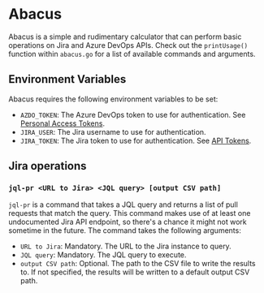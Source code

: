 # Abacus

Abacus is a simple and rudimentary calculator that can perform basic operations on Jira and Azure DevOps APIs. Check out the `printUsage()` function within `abacus.go` for a list of available commands and arguments.

## Environment Variables

Abacus requires the following environment variables to be set:

- `AZDO_TOKEN`: The Azure DevOps token to use for authentication. See [Personal Access Tokens](https://docs.microsoft.com/en-us/azure/devops/organizations/accounts/use-personal-access-tokens-to-authenticate?view=azure-devops).
- `JIRA_USER`: The Jira username to use for authentication.
- `JIRA_TOKEN`: The Jira token to use for authentication. See [API Tokens](https://support.atlassian.com/atlassian-account/docs/manage-api-tokens-for-your-atlassian-account/).

## Jira operations

### `jql-pr <URL to Jira> <JQL query> [output CSV path]`

`jql-pr` is a command that takes a JQL query and returns a list of pull requests that match the query. This command makes use of at least one undocumented Jira API endpoint, so there's a chance it might not work sometime in the future. The command takes the following arguments:

- `URL to Jira`: Mandatory. The URL to the Jira instance to query.
- `JQL query`: Mandatory. The JQL query to execute.
- `output CSV path`: Optional. The path to the CSV file to write the results to. If not specified, the results will be written to a default output CSV path.
